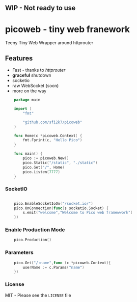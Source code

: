 ## WIP - Not ready to use
# picoweb - tiny web franework

Teeny Tiny Web Wrapper around httprouter

## Features
- Fast - thanks to _httprouter_
- **graceful** shutdown
- socketio
- raw WebSocket (soon)
- more on the way

```GO
    package main

    import (
        "fmt"

        "github.com/sfi2k7/picoweb"
    )

    func Home(c *picoweb.Context) {
        fmt.Fprint(c, "Hello Pico")
    }

    func main() {
        pico := picoweb.New()
        pico.Static("/static", "./static")
        pico.Get("/", Home)
        pico.Listen(7777)
    }
```

### SocketIO

```GO

    pico.EnableSocketIoOn("/socket.io/")
    pico.OnConnection(func(s socketio.Socket) {
        s.emit("welcome","Welcome to Pico web framewwork")
    })

```

### Enable Production Mode

```GO
    pico.Production()
```

### Parameters

```GO
    pico.Get("/:name",func (c *picoweb.Context){
        userName := c.Params("name")
    })
```

### License
MIT - Please see the `LICENSE` file
